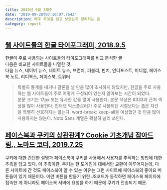 ```yaml
---
title: 2019년 9월 3째주
date: "2019-09-20T07:16:07.764Z"
description: 매주 무엇을 읽고 보았는지 정리하는 글
category: report
---
```


## [웹 사이트들의 한글 타이포그래피, 2018.9.5](https://lqez.github.io/blog/hangul-typo-on-web.html)

한글이 주로 사용되는 사이트들의 타이포그래피를 비교 분석한 글  
다음은 비교한 사이트들을 나열한 것.  
다음 뉴스, 네이버 뉴스, 네이트 뉴스, 브런치, 퍼블리, 핀치, 인디포스트, 미디엄, 페이스북 노트, 리디북스, 페이스북, 트위터

>특별히 통계를 내거나 결론을 낼 만큼 많이 조사하지 않았지만, 한글을 주로 사용하는 웹 사이트들이 주로 어떻게 구성되어 있는지 알아보는 시간이 되었다.  
>본문 크기는 17px 또는 유사한 값을 많이 사용한다.
>본문 색상은 #333과 근처 색상을 많이 사용한다.
>인터넷 익스플로러가 주로 사용되던 시절보다는 좁은 자간을 특별히 선호하지는 않는다.
>word-break: keep-all을 예상했던 것 만큼 많이 사용하지는 않는다.
>Noto Sans 계열은 확실히 널리 쓰인다.

## [페이스북과 쿠키의 상관관계? Cookie 기초개념 잡아드림., 노마드 코더, 2019.7.25](https://www.youtube.com/watch?v=1emZgLiGE4s)

쿠키에 대한 간단한 설명과 페이스북이 쿠키를 사용해서 사용자를 추적하는 방법에 대한 추측을 담고 있다.
이 추측이란, 쿠키는 한 도메인에 대해서만 교환이 이루어지는데, 다른 사이트에 간 것도 페이스북이 알 수 있는 이유는 그런 사이트에 페이스북의 좋아요 버튼들이 있기 때문이다. 이런 버튼을 만들기 위한 JS코드가 동작하면 페이스북 페이지에 접속한 게 아니라도 페이스북 서버에 요청을 하기 때문에 쿠키가 전송되기 때문.

